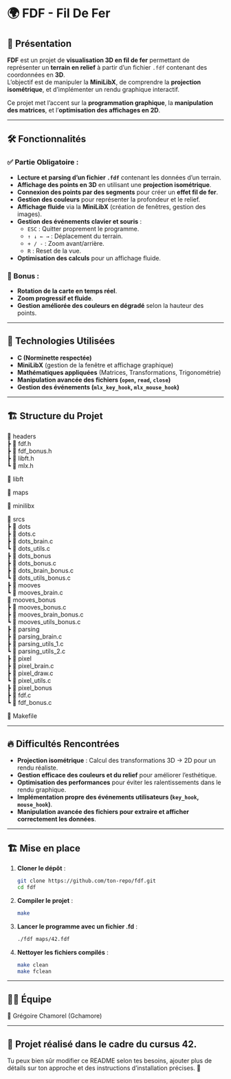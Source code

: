 # 🌍 FDF - Fil De Fer

## 📝 Présentation

**FDF** est un projet de **visualisation 3D en fil de fer** permettant de représenter un **terrain en relief** à partir d’un fichier `.fdf` contenant des coordonnées en **3D**.  
L’objectif est de manipuler la **MiniLibX**, de comprendre la **projection isométrique**, et d’implémenter un rendu graphique interactif.

Ce projet met l’accent sur la **programmation graphique**, la **manipulation des matrices**, et l’**optimisation des affichages en 2D**.

---

## 🛠️ Fonctionnalités

### ✅ Partie Obligatoire :
- **Lecture et parsing d’un fichier `.fdf`** contenant les données d’un terrain.
- **Affichage des points en 3D** en utilisant une **projection isométrique**.
- **Connexion des points par des segments** pour créer un **effet fil de fer**.
- **Gestion des couleurs** pour représenter la profondeur et le relief.
- **Affichage fluide** via la **MiniLibX** (création de fenêtres, gestion des images).
- **Gestion des événements clavier et souris** :
  - `ESC` : Quitter proprement le programme.
  - `↑ ↓ ← →` : Déplacement du terrain.
  - `+ / -` : Zoom avant/arrière.
  - `R` : Reset de la vue.
- **Optimisation des calculs** pour un affichage fluide.

### 🎯 Bonus :
- **Rotation de la carte en temps réel**.
- **Zoom progressif et fluide**.
- **Gestion améliorée des couleurs en dégradé** selon la hauteur des points.

---

## 📌 Technologies Utilisées

- **C (Norminette respectée)**
- **MiniLibX** (gestion de la fenêtre et affichage graphique)
- **Mathématiques appliquées** (Matrices, Transformations, Trigonométrie)
- **Manipulation avancée des fichiers (`open`, `read`, `close`)**
- **Gestion des événements (`mlx_key_hook`, `mlx_mouse_hook`)**

---

## 🏗️ Structure du Projet

📂 headers  
┣ 📜 fdf.h  
┣ 📜 fdf_bonus.h  
┣ 📜 libft.h  
┗ 📜 mlx.h  

📂 libft  

📂 maps  

📂 minilibx  

📂 srcs  
┣ 📂 dots  
  ┣ 📜 dots.c  
  ┣ 📜 dots_brain.c  
  ┗ 📜 dots_utils.c  
┣ 📂 dots_bonus  
  ┣ 📜 dots_bonus.c  
  ┣ 📜 dots_brain_bonus.c  
  ┗ 📜 dots_utils_bonus.c  
┣ 📂 mooves  
  ┗ 📜 mooves_brain.c  
📂 mooves_bonus  
  ┣ 📜 mooves_bonus.c  
  ┣ 📜 mooves_brain_bonus.c  
  ┗ 📜 mooves_utils_bonus.c  
┣ 📂 parsing  
  ┣ 📜 parsing_brain.c  
  ┣ 📜 parsing_utils_1.c  
  ┗ 📜 parsing_utils_2.c  
┣ 📂 pixel  
  ┣ 📜 pixel_brain.c  
  ┣ 📜 pixel_draw.c  
  ┗ 📜 pixel_utils.c  
┣ 📂 pixel_bonus  
  ┣ 📜 fdf.c  
  ┗ 📜 fdf_bonus.c  

📜 Makefile  

---

## 🔥 Difficultés Rencontrées

- **Projection isométrique** : Calcul des transformations 3D → 2D pour un rendu réaliste.  
- **Gestion efficace des couleurs et du relief** pour améliorer l’esthétique.  
- **Optimisation des performances** pour éviter les ralentissements dans le rendu graphique.  
- **Implémentation propre des événements utilisateurs (`key_hook`, `mouse_hook`)**.  
- **Manipulation avancée des fichiers pour extraire et afficher correctement les données**.  

---

## 🏗️ Mise en place

1. **Cloner le dépôt** :  
   ```bash
   git clone https://github.com/ton-repo/fdf.git
   cd fdf
2. **Compiler le projet** :
   ```bash
   make
3. **Lancer le programme avec un fichier .fd** :
   ```bash
   ./fdf maps/42.fdf
4. **Nettoyer les fichiers compilés** :
   ```bash
   make clean
   make fclean

---

## 👨‍💻 Équipe  

👤 Grégoire Chamorel (Gchamore)  

---

## 📜 Projet réalisé dans le cadre du cursus 42.  

Tu peux bien sûr modifier ce README selon tes besoins, ajouter plus de détails sur ton approche et des instructions d’installation précises. 🚀  
